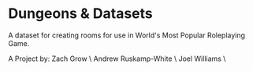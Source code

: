 # Dungeons & Datasets
A dataset for creating rooms for use in World's Most Popular Roleplaying Game.

A Project by:
Zach Grow \\
Andrew Ruskamp-White \\
Joel Williams \\
